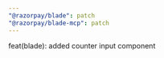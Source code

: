 ```yaml
---
"@razorpay/blade": patch
"@razorpay/blade-mcp": patch
---
```


feat(blade): added counter input component 
